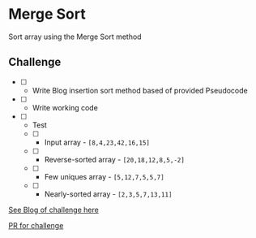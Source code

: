 # Merge Sort
<!-- Short summary or background information -->
Sort array using the Merge Sort method

## Challenge
<!-- Description of the challenge -->

- [ ] - Write Blog insertion sort method based of provided Pseudocode
- [ ] - Write working code
- [ ] - Test
  - [ ] - Input array - `[8,4,23,42,16,15]`
  - [ ] - Reverse-sorted array - `[20,18,12,8,5,-2]`
  - [ ] - Few uniques array - `[5,12,7,5,5,7]`
  - [ ] - Nearly-sorted array - `[2,3,5,7,13,11]`

[See Blog of challenge here]('./blog.md')

[PR for challenge](https://github.com/astrokd/data-structures-and-algorithms/pull/50)

